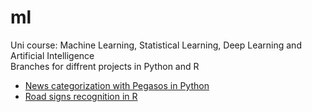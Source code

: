 # ml
Uni course: Machine Learning, Statistical Learning, Deep Learning and Artificial Intelligence  
Branches for diffrent projects in Python and R  
- [News categorization with Pegasos in Python](https://github.com/dr-eaan/ml/tree/Machine-Learning)  
- [Road signs recognition in R](https://github.com/dr-eaan/ml/tree/Statistical-learning%2C-Deep-Learning-and-Artificial-Intelligence)

